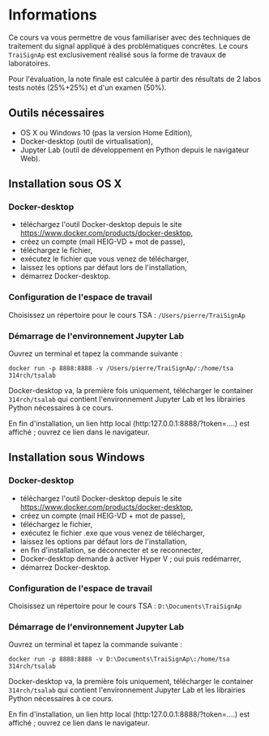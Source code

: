 # Informations

 Ce cours va vous permettre de vous familiariser avec des techniques de traitement du signal appliqué à des problématiques concrêtes. Le cours `TraiSignAp` est exclusivement réalisé sous la forme de travaux de laboratoires. 
 
 Pour l'évaluation, la note finale est calculée à partir des résultats de 2 labos tests notés (25%+25%) et d'un examen (50%).

## Outils nécessaires

- OS X ou Windows 10 (pas la version Home Edition),
- Docker-desktop (outil de virtualisation),
- Jupyter Lab (outil de développement en Python depuis le navigateur Web).

## Installation sous OS X

### Docker-desktop
- téléchargez l'outil Docker-desktop depuis le site https://www.docker.com/products/docker-desktop,
- créez un compte (mail HEIG-VD + mot de passe),
- téléchargez le fichier,
- exécutez le fichier  que vous venez de télécharger,
- laissez les options par défaut lors de l'installation,
- démarrez Docker-desktop.

### Configuration de l'espace de travail

Choisissez un répertoire pour le cours TSA : `/Users/pierre/TraiSignAp`

### Démarrage de l'environnement Jupyter Lab

Ouvrez un terminal et tapez la commande suivante :

`docker run -p 8888:8888 -v /Users/pierre/TraiSignAp/:/home/tsa 314rch/tsalab`

Docker-desktop va, la première fois uniquement, télécharger le container `314rch/tsalab` qui contient l'environnement Jupyter Lab et les librairies Python nécessaires à ce cours.

En fin d'installation, un lien http local (http:127.0.0.1:8888/?token=....) est affiché ; ouvrez ce lien dans le navigateur.


## Installation sous Windows

### Docker-desktop

- téléchargez l'outil Docker-desktop depuis le site https://www.docker.com/products/docker-desktop,
- créez un compte (mail HEIG-VD + mot de passe),
- téléchargez le fichier,
- exécutez le fichier .exe que vous venez de télécharger,
- laissez les options par défaut lors de l'installation,
- en fin d'installation, se déconnecter et se reconnecter,
- Docker-desktop demande à activer Hyper V ; oui puis redémarrer,
- démarrez Docker-desktop.

### Configuration de l'espace de travail

Choisissez un répertoire pour le cours TSA : `D:\Documents\TraiSignAp`

### Démarrage de l'environnement Jupyter Lab

Ouvrez un terminal et tapez la commande suivante :

`docker run -p 8888:8888 -v D:\Documents\TraiSignAp\:/home/tsa 314rch/tsalab`

Docker-desktop va, la première fois uniquement, télécharger le container `314rch/tsalab` qui contient l'environnement Jupyter Lab et les librairies Python nécessaires à ce cours.

En fin d'installation, un lien http local (http:127.0.0.1:8888/?token=....) est affiché ; ouvrez ce lien dans le navigateur.


